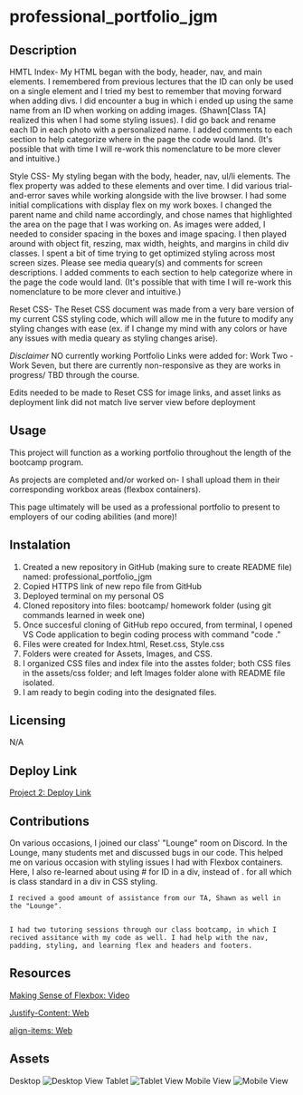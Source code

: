 # professional_portfolio_jgm

## Description
HMTL Index-
    My HTML began with the body, header, nav, and main elements.
    I remembered from previous lectures that the ID can only be used on a single element and I tried my best to remember that moving forward when adding divs.
    I did encounter a bug in which i ended up using the same name from an ID when working on adding images. (Shawn[Class TA] realized this when I had some styling issues). I did go back and rename each ID in each photo with a personalized name.
    I added comments to each section to help categorize where in the page the code would land.
    (It's possible that with time I will re-work this nomenclature to be more clever and intuitive.)

Style CSS-
    My styling began with the body, header, nav, ul/li elements. The flex property was added to these elements and over time.
    I did various trial-and-error saves while working alongside with the live browser. I had some initial complications with display flex on my work boxes. I changed the parent name and child name accordingly, and chose names that highlighted the area on the page that I was working on. 
    As images were added, I needed to consider spacing in the boxes and image spacing. I then played around with object fit, reszing, max width, heights, and margins in child div classes. 
    I spent a bit of time trying to get optimized styling across most screen sizes. Please see media queary(s) and comments for screen descriptions.
    I added comments to each section to help categorize where in the page the code would land.
    (It's possible that with time I will re-work this nomenclature to be more clever and intuitive.)

 Reset CSS-
    The Reset CSS document was made from a very bare version of my current CSS styling code, which will allow me in the future to modify any styling changes with ease (ex. if I change my mind with any colors or have any issues with media queary as styling changes arise).



*Disclaimer* NO currently working Portfolio Links were added for:
 Work Two - Work Seven, but there are currently non-responsive as they are works in progress/ TBD through the course.

 Edits needed to be made to Reset CSS for image links, and asset links as deployment link did not match live server view before deployment

## Usage
This project will function as a working portfolio throughout the length of the bootcamp program.

As projects are completed and/or worked on- I shall upload them in their corresponding workbox areas (flexbox containers). 

This page ultimately will be used as a professional portfolio to present to employers of our coding abilities (and more)!

## Instalation
1. Created a new repository in GitHub (making sure to create README file) named: professional_portfolio_jgm
2. Copied HTTPS link of new repo file from GitHub
3. Deployed terminal on my personal OS
4. Cloned repository into files: bootcamp/ homework folder (using git commands learned in week one)
5. Once succesful cloning of GitHub repo occured, from terminal, I opened VS Code application to begin coding process with command "code ."
6. Files were created for Index.html, Reset.css, Style.css
7. Folders were created for Assets, Images, and CSS.
9. I organized CSS files and index file into the asstes folder; both CSS files in the assets/css folder; and left Images folder alone with README file isolated.
8. I am ready to begin coding into the designated files.

## Licensing 
N/A

## Deploy Link

[Project 2: Deploy Link](https://jjjgm.github.io/professional_portfolio_jgm/)


## Contributions
On various occasions, I joined our class' "Lounge" room on Discord. 
    In the Lounge, many students met and discussed bugs in our code. This helped me on various occasion with styling issues I had with Flexbox containers. Here, I also re-learned about using # for ID in a div, instead of . for all which is class standard in a div in CSS styling.


    I recived a good amount of assistance from our TA, Shawn as well in the "Lounge".


    I had two tutoring sessions through our class bootcamp, in which I recived assitance with my code as well. I had help with the nav, padding, styling, and learning flex and headers and footers.

## Resources

[Making Sense of Flexbox: Video](https://www.youtube.com/watch?v=u044iM9xsWU&t=869s)


[Justify-Content: Web](https://developer.mozilla.org/en-US/docs/Web/CSS/justify-content)


[align-items: Web](https://developer.mozilla.org/en-US/docs/Web/CSS/align-items)

## Assets
Desktop
![Desktop View](/Images/desktop.html.png)
Tablet
![Tablet View](/Images/smalltablet.png)
Mobile View
![Mobile View](/Images/mobilepage.html.png)